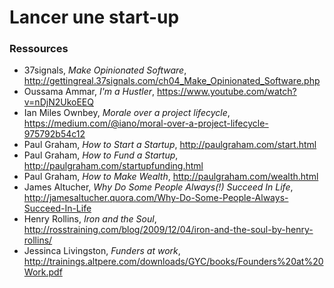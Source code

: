 # Lancer une start-up

### Ressources

* 37signals, _Make Opinionated Software_, http://gettingreal.37signals.com/ch04_Make_Opinionated_Software.php
* Oussama Ammar, _I'm a Hustler_, https://www.youtube.com/watch?v=nDjN2UkoEEQ
* Ian Miles Ownbey, _Morale over a project lifecycle_, https://medium.com/@iano/moral-over-a-project-lifecycle-975792b54c12
* Paul Graham, _How to Start a Startup_, http://paulgraham.com/start.html
* Paul Graham, _How to Fund a Startup_, http://paulgraham.com/startupfunding.html
* Paul Graham, _How to Make Wealth_, http://paulgraham.com/wealth.html
* James Altucher, _Why Do Some People Always(!) Succeed In Life_, http://jamesaltucher.quora.com/Why-Do-Some-People-Always-Succeed-In-Life
* Henry Rollins, _Iron and the Soul_, http://rosstraining.com/blog/2009/12/04/iron-and-the-soul-by-henry-rollins/
* Jessinca Livingston, _Funders at work_, http://trainings.altpere.com/downloads/GYC/books/Founders%20at%20Work.pdf
